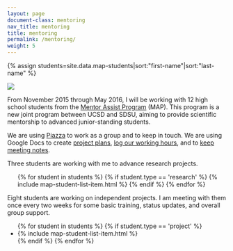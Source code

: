```yaml
---
layout: page
document-class: mentoring
nav_title: mentoring
title: mentoring
permalink: /mentoring/
weight: 5
---
```

{% assign students=site.data.map-students|sort:"first-name"|sort:"last-name" %}

<img class="col one right" src="{{ '/img/map.png' | prepend:site.baseurl }}">

<a name="MAP"></a>
<p>
  From November 2015 through May 2016, I will be working with 12 high school students
  from the <a href="http://education.sdsc.edu/studenttech/?page_id=879" target="_blank">Mentor Assist Program</a> (MAP). This program is a new joint
  program between UCSD and SDSU, aiming to provide scientific mentorship to advanced
  junior-standing students.
</p>

<p>
  We are using <a href="https://piazza.com/class/igiuh1qf14a2al">Piazza</a> to work as a group and to keep in touch.
  We are using Google Docs to create <a href="">project plans</a>,
  <a href="">log our working hours</a>,
  and to <a href="">keep meeting notes</a>.
</p>

<p>
  Three students are working with me to advance research projects.
  <ul>
  {% for student in students %}
    {% if student.type == 'research' %}
      {% include map-student-list-item.html %}
    {% endif %}
  {% endfor %}
  </ul>
<p>

<p>
  Eight students are working on independent projects. I am meeting
  with them once every two weeks for some basic training, status updates, and
  overall group support.

  <ul>
  {% for student in students %}
    {% if student.type == 'project' %}
    <li>
      {% include map-student-list-item.html %}
    </li>
    {% endif %}
  {% endfor %}
  </ul>
</p>

<p>
</p>
